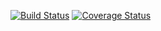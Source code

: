 [![Build Status](https://travis-ci.org/dbrmr/valmod.svg)](https://travis-ci.org/dbrmr/valmod)
[![Coverage Status](https://coveralls.io/repos/dbrmr/valmod/badge.svg?branch=master&service=github)](https://coveralls.io/github/dbrmr/valmod?branch=master)